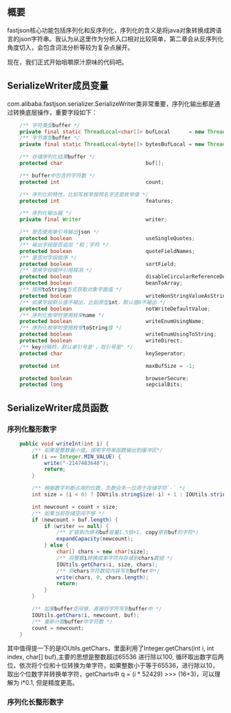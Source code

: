 ## 概要

fastjson核心功能包括序列化和反序列化，序列化的含义是将java对象转换成跨语言的json字符串。我认为从这里作为分析入口相对比较简单，第二章会从反序列化角度切入，会包含词法分析等较为复杂点展开。

现在，我们正式开始咀嚼原汁原味的代码吧。

## SerializeWriter成员变量

com.alibaba.fastjson.serializer.SerializeWriter类非常重要，序列化输出都是通过转换底层操作，重要字段如下：

``` java
    /** 字符类型buffer */
    private final static ThreadLocal<char[]> bufLocal      = new ThreadLocal<char[]>();
    /** 字节类型buffer */
    private final static ThreadLocal<byte[]> bytesBufLocal = new ThreadLocal<byte[]>();

    /** 存储序列化结果buffer */
    protected char                           buf[];

    /** buffer中包含的字符数 */
    protected int                            count;

    /** 序列化的特性，比如写枚举按照名字还是枚举值 */
    protected int                            features;

    /** 序列化输出器 */
    private final Writer                     writer;

    /** 是否使用单引号输出json */
    protected boolean                        useSingleQuotes;
    /** 输出字段是否追加 "和：字符 */
    protected boolean                        quoteFieldNames;
    /** 是否对字段排序 */
    protected boolean                        sortField;
    /** 禁用字段循环引用探测 */
    protected boolean                        disableCircularReferenceDetect;
    protected boolean                        beanToArray;
    /** 按照toString方式获取对象字面值 */
    protected boolean                        writeNonStringValueAsString;
    /** 如果字段默认值不输出，比如原型int，默认值0不输出 */
    protected boolean                        notWriteDefaultValue;
    /** 序列化枚举时使用枚举name */
    protected boolean                        writeEnumUsingName;
    /** 序列化枚举时使用枚举toString值 */
    protected boolean                        writeEnumUsingToString;
    protected boolean                        writeDirect;
    /** key分隔符，默认单引号是'，双引号是" */
    protected char                           keySeperator;

    protected int                            maxBufSize = -1;

    protected boolean                        browserSecure;
    protected long                           sepcialBits;
```

## SerializeWriter成员函数

### 序列化整形数字

``` java
    public void writeInt(int i) {
        /** 如果是整数最小值，调用字符串函数输出到缓冲区*/
        if (i == Integer.MIN_VALUE) {
            write("-2147483648");
            return;
        }

        /** 根据数字判断占用的位数，负数会多一位用于存储字符`-` */
        int size = (i < 0) ? IOUtils.stringSize(-i) + 1 : IOUtils.stringSize(i);

        int newcount = count + size;
        /** 如果当前存储空间不够 */
        if (newcount > buf.length) {
            if (writer == null) {
                /** 扩容到为原有buf容量1.5倍+1, copy原有buf的字符*/
                expandCapacity(newcount);
            } else {
                char[] chars = new char[size];
                /** 将整数i转换成单字符并存储到chars数组 */
                IOUtils.getChars(i, size, chars);
                /** 将chars字符数组内容写到buffer中*/
                write(chars, 0, chars.length);
                return;
            }
        }

        /** 如果buffer空间够，直接将字符写到buffer中 */
        IOUtils.getChars(i, newcount, buf);
        /** 重新计数buffer中字符数 */
        count = newcount;
    }
```
其中值得提一下的是IOUtils.getChars，里面利用了Integer.getChars(int i, int index, char[] buf),主要的思想是整数超过65536 进行除以100, 循环取出数字后两位，依次将个位和十位转换为单字符，如果整数小于等于65536，进行除以10，取出个位数字并转换单字符，getCharts中 q = (i * 52429) >>> (16+3)，可以理解为 i*0.1, 但是精度更高。

### 序列化长整形数字

``` java

```




